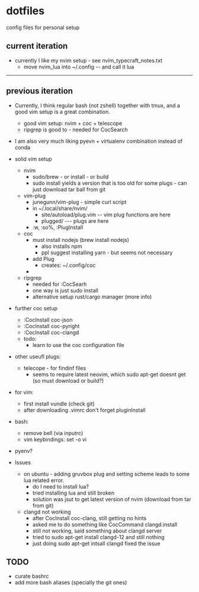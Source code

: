# dotfiles
config files for personal setup

## current iteration
* currently I like my nvim setup - see nvim_typecraft_notes.txt
    - move nvim_lua into ~/.config  -- and call it lua

-------

## previous iteration

* Currently, I think regular bash (not zshell) together with tmux, and a good vim setup is a great combination.
	- good vim setup: nvim + coc + telescope
	- ripgrep is good to - needed for CocSearch
* I am also very  much liking pyevn + virtualenv combination instead of conda

* solid vim setup
    - nvim 
        * sudo/brew - or install - or build
        * sudo install yields a version that is too old for some plugs - can just download tar ball from git
    - vim-plug
        * junegunn/vim-plug - simple curl script
        * in ~/.local/share/nvim/
            - site/autoload/plug.vim -- vim plug functions are here
            - plugged/ --- plugs are here
        * :w, :so%, :PlugInstall
    - coc
        * must install nodejs (brew install nodejs)
            - also installs npm 
            - ppl suggest installing yarn - but seems not necessary
        * add Plug
            - creates: ~/.config/coc
        *
	- ripgrep
		* needed for :CocSearh
		* one way is just sudo install
		* alternative setup rust/cargo manager (more info)

* further coc setup
    - :CocInstall coc-json
    - :CocInstall coc-pyright
    - :CocInstall coc-clangd
    - todo: 
        * learn  to use the coc configuration file

* other useufl plugs:
	- telecope - for findinf files
		- seems to require latest neovim, which sudo apt-get doesnt get (so must download or build?)

* for vim:
    - first install vundle (check git)
    - after downloading .vimrc don't forget pluginInstall

* bash:
    - remove bell (via inputrc)
    - vim keybindings: set -o vi

* pyenv?


* Issues
	- on ubuntu - adding gruvbox plug and setting scheme leads to some lua related error. 
		* do I need to install lua?
		* tried installing lua and still broken
        * solution was jsut to get latest version of nvim (download from tar from git)
	- clangd not working
		* after CocInstall coc-clang, still getting no hints
		* asked me to do something like CocCommand clangd.install
		* still not working, said something about clangd server
		* tried to sudo apt-get install clangd-12 and still nothing
        * just doing sudo apt-get intsall clangd fixed the issue

## TODO
* curate bashrc
* add more bash aliases (specially the git ones)
